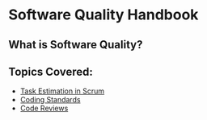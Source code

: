 # Software Quality  Handbook

## What is Software Quality?
 

## Topics Covered:
- [Task Estimation in Scrum](TaskEstimation/TaskEstimation.md)
- [Coding Standards](coding-standards-content.md)
- [Code Reviews](code-review-content.md)
